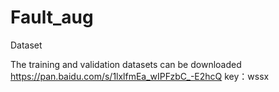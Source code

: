 # Fault_aug

Dataset

The training and validation datasets can be downloaded 
https://pan.baidu.com/s/1lxlfmEa_wIPFzbC_-E2hcQ 
key：wssx
